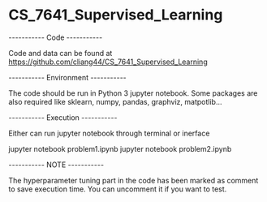 # CS_7641_Supervised_Learning

----------- Code -----------


Code and data can be found at https://github.com/cliang44/CS_7641_Supervised_Learning


----------- Environment -----------


The code should be run in Python 3 jupyter notebook. Some packages are also required like sklearn, numpy, pandas, graphviz, matpotlib...


----------- Execution -----------


Either can run jupyter notebook through terminal or inerface

jupyter notebook problem1.ipynb
jupyter notebook problem2.ipynb


----------- NOTE -----------


The hyperparameter tuning part in the code has been marked as comment to save execution time. 
You can uncomment it if you want to test. 
